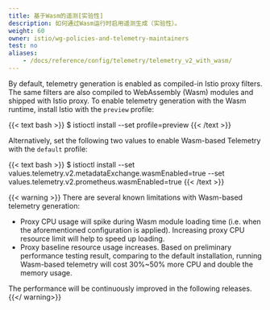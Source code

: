 ```yaml
---
title: 基于Wasm的遥测[实验性]
description: 如何通过Wasm运行时启用遥测生成（实验性）。
weight: 60
owner: istio/wg-policies-and-telemetry-maintainers
test: no
aliases:
    - /docs/reference/config/telemetry/telemetry_v2_with_wasm/
---
```


By default, telemetry generation is enabled as compiled-in Istio proxy filters. The same filters are also compiled to WebAssembly (Wasm) modules and shipped with Istio proxy. To enable telemetry generation with the Wasm runtime, install Istio with the `preview` profile:

{{< text bash >}}
$ istioctl install --set profile=preview
{{< /text >}}

Alternatively, set the following two values to enable Wasm-based Telemetry with the `default` profile:

{{< text bash >}}
$ istioctl install --set values.telemetry.v2.metadataExchange.wasmEnabled=true --set values.telemetry.v2.prometheus.wasmEnabled=true
{{< /text >}}

{{< warning >}}
There are several known limitations with Wasm-based telemetry generation:

* Proxy CPU usage will spike during Wasm module loading time (i.e. when the aforementioned configuration is applied). Increasing proxy CPU resource limit will help to speed up loading.
* Proxy baseline resource usage increases. Based on preliminary performance testing result, comparing to the default installation, running Wasm-based telemetry will cost 30%~50% more CPU and double the memory usage.

The performance will be continuously improved in the following releases.
{{</ warning>}}
